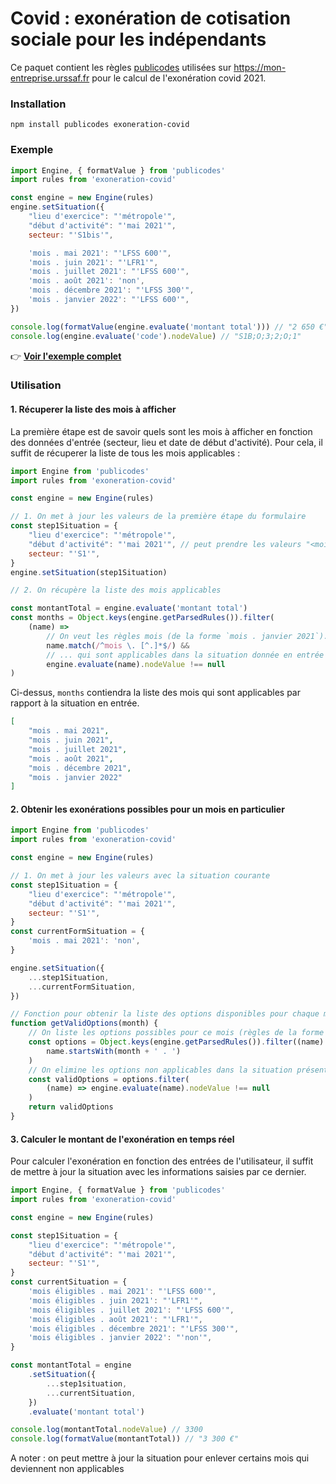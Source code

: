 # Covid : exonération de cotisation sociale pour les indépendants

Ce paquet contient les règles [publicodes](https://publi.codes) utilisées sur https://mon-entreprise.urssaf.fr pour le calcul de l'exonération covid 2021.

### Installation

```
npm install publicodes exoneration-covid
```

### Exemple

```js
import Engine, { formatValue } from 'publicodes'
import rules from 'exoneration-covid'

const engine = new Engine(rules)
engine.setSituation({
    "lieu d'exercice": "'métropole'",
    "début d'activité": "'mai 2021'",
    secteur: "'S1bis'",

    'mois . mai 2021': "'LFSS 600'",
    'mois . juin 2021': "'LFR1'",
    'mois . juillet 2021': "'LFSS 600'",
    'mois . août 2021': 'non',
    'mois . décembre 2021': "'LFSS 300'",
    'mois . janvier 2022': "'LFSS 600'",
})

console.log(formatValue(engine.evaluate('montant total'))) // "2 650 €"
console.log(engine.evaluate('code').nodeValue) // "S1B;O;3;2;O;1"
```

👉 **[Voir l'exemple complet](https://codesandbox.io/s/covidform-rxweh?file=/src/index.js)**

### Utilisation

#### 1. Récuperer la liste des mois à afficher

La première étape est de savoir quels sont les mois à afficher en fonction des données d'entrée (secteur, lieu et date de début d'activité). Pour cela, il suffit de récuperer la liste de tous les mois applicables :

```js
import Engine from 'publicodes'
import rules from 'exoneration-covid'

const engine = new Engine(rules)

// 1. On met à jour les valeurs de la première étape du formulaire
const step1Situation = {
    "lieu d'exercice": "'métropole'",
    "début d'activité": "'mai 2021'", // peut prendre les valeurs "<mois> <année>" ou "avant 2021"
    secteur: "'S1'",
}
engine.setSituation(step1Situation)

// 2. On récupère la liste des mois applicables

const montantTotal = engine.evaluate('montant total')
const months = Object.keys(engine.getParsedRules()).filter(
    (name) =>
        // On veut les règles mois (de la forme `mois . janvier 2021`)...
        name.match(/^mois \. [^.]*$/) &&
        // ... qui sont applicables dans la situation donnée en entrée
        engine.evaluate(name).nodeValue !== null
)
```

Ci-dessus, `months` contiendra la liste des mois qui sont applicables par rapport à la situation en entrée.

```json
[
    "mois . mai 2021",
    "mois . juin 2021",
    "mois . juillet 2021",
    "mois . août 2021",
    "mois . décembre 2021",
    "mois . janvier 2022"
]
```

#### 2. Obtenir les exonérations possibles pour un mois en particulier

```js
import Engine from 'publicodes'
import rules from 'exoneration-covid'

const engine = new Engine(rules)

// 1. On met à jour les valeurs avec la situation courante
const step1Situation = {
    "lieu d'exercice": "'métropole'",
    "début d'activité": "'mai 2021'",
    secteur: "'S1'",
}
const currentFormSituation = {
    'mois . mai 2021': 'non',
}

engine.setSituation({
    ...step1Situation,
    ...currentFormSituation,
})

// Fonction pour obtenir la liste des options disponibles pour chaque mois (`mois . janvier 2021`)
function getValidOptions(month) {
    // On liste les options possibles pour ce mois (règles de la forme `mois . janvier 2021 . LFSS600`)
    const options = Object.keys(engine.getParsedRules()).filter((name) =>
        name.startsWith(month + ' . ')
    )
    // On elimine les options non applicables dans la situation présente
    const validOptions = options.filter(
        (name) => engine.evaluate(name).nodeValue !== null
    )
    return validOptions
}
```

#### 3. Calculer le montant de l'exonération en temps réel

Pour calculer l'exonération en fonction des entrées de l'utilisateur, il suffit de mettre à jour la situation avec les informations saisies par ce dernier.

```js
import Engine, { formatValue } from 'publicodes'
import rules from 'exoneration-covid'

const engine = new Engine(rules)

const step1Situation = {
    "lieu d'exercice": "'métropole'",
    "début d'activité": "'mai 2021'",
    secteur: "'S1'",
}
const currentSituation = {
    'mois éligibles . mai 2021': "'LFSS 600'",
    'mois éligibles . juin 2021': "'LFR1'",
    'mois éligibles . juillet 2021': "'LFSS 600'",
    'mois éligibles . août 2021': "'LFR1'",
    'mois éligibles . décembre 2021': "'LFSS 300'",
    'mois éligibles . janvier 2022': "'non'",
}

const montantTotal = engine
    .setSituation({
        ...step1situation,
        ...currentSituation,
    })
    .evaluate('montant total')

console.log(montantTotal.nodeValue) // 3300
console.log(formatValue(montantTotal)) // "3 300 €"
```

A noter : on peut mettre à jour la situation pour enlever certains mois qui deviennent non applicables
